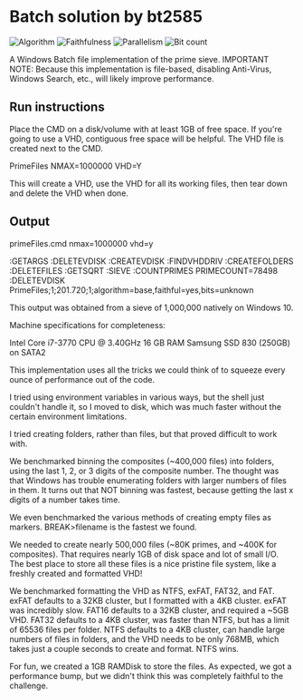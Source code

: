 # Batch solution by bt2585

![Algorithm](https://img.shields.io/badge/Algorithm-base-green)
![Faithfulness](https://img.shields.io/badge/Faithful-yes-green)
![Parallelism](https://img.shields.io/badge/Parallel-no-green)
![Bit count](https://img.shields.io/badge/Bits-unknown-yellowgreen)

A Windows Batch file implementation of the prime sieve.
IMPORTANT NOTE: Because this implementation is file-based, disabling Anti-Virus, Windows Search, etc., will likely improve performance.

## Run instructions

Place the CMD on a disk/volume with at least 1GB of free space.
If you're going to use a VHD, contiguous free space will be helpful. The VHD file is created next to the CMD.

PrimeFiles NMAX=1000000 VHD=Y

This will create a VHD, use the VHD for all its working files, then tear down and delete the VHD when done.

## Output

primeFiles.cmd nmax=1000000 vhd=y

:GETARGS
:DELETEVDISK
:CREATEVDISK
:FINDVHDDRIV
:CREATEFOLDERS
:DELETEFILES
:GETSQRT
:SIEVE
:COUNTPRIMES
PRIMECOUNT=78498
:DELETEVDISK
PrimeFiles;1;201.720;1;algorithm=base,faithful=yes,bits=unknown

This output was obtained from a sieve of 1,000,000 natively on Windows 10.

Machine specifications for completeness:

Intel Core i7-3770 CPU @ 3.40GHz
16 GB RAM
Samsung SSD 830 (250GB) on SATA2


This implementation uses all the tricks we could think of to squeeze every ounce of performance out of the code.

I tried using environment variables in various ways, but the shell just couldn't handle it, so I moved to disk, which was much faster without the certain environment limitations.

I tried creating folders, rather than files, but that proved difficult to work with.

We benchmarked binning the composites (~400,000 files) into folders, using the last 1, 2, or 3 digits of the composite number.
The thought was that Windows has trouble enumerating folders with larger numbers of files in them.
It turns out that NOT binning was fastest, because getting the last x digits of a number takes time.

We even benchmarked the various methods of creating empty files as markers.
BREAK>filename is the fastest we found.

We needed to create nearly 500,000 files (~80K primes, and ~400K for composites). That requires nearly 1GB of disk space and lot of small I/O.
The best place to store all these files is a nice pristine file system, like a freshly created and formatted VHD!

We benchmarked formatting the VHD as NTFS, exFAT, FAT32, and FAT.
exFAT defaults to a 32KB cluster, but I formatted with a 4KB cluster. exFAT was incredibly slow.
FAT16 defaults to a 32KB cluster, and required a ~5GB VHD.
FAT32 defaults to a 4KB cluster, was faster than NTFS, but has a limit of 65536 files per folder.
NTFS  defaults to a 4KB cluster, can handle large numbers of files in folders, and the VHD needs to be only 768MB, which takes just a couple seconds to create and format.
NTFS wins.

For fun, we created a 1GB RAMDisk to store the files. As expected, we got a performance bump, but we didn't think this was completely faithful to the challenge.

